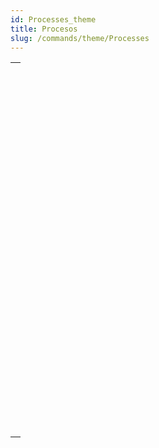 ```yaml
---
id: Processes_theme
title: Procesos
slug: /commands/theme/Processes
---
```


|                                                                                                                   |
| ----------------------------------------------------------------------------------------------------------------- |
| [<!-- INCLUDE #_command_.ABORT PROCESS BY ID.Syntax -->](../../commands-legacy/abort-process-by-id.md)<br/>       |
| [<!-- INCLUDE #_command_.Count tasks.Syntax -->](../../commands-legacy/count-tasks.md)<br/>                       |
| [<!-- INCLUDE #_command_.Count user processes.Syntax -->](../../commands-legacy/count-user-processes.md)<br/>     |
| [<!-- INCLUDE #_command_.Count users.Syntax -->](../../commands-legacy/count-users.md)<br/>                       |
| [<!-- INCLUDE #_command_.Current process.Syntax -->](../../commands-legacy/current-process.md)<br/>               |
| [<!-- INCLUDE #_command_.Current process name.Syntax -->](../../commands-legacy/current-process-name.md)<br/>     |
| [<!-- INCLUDE #_command_.DELAY PROCESS.Syntax -->](../../commands-legacy/delay-process.md)<br/>                   |
| [<!-- INCLUDE #_command_.EXECUTE ON CLIENT.Syntax -->](../../commands-legacy/execute-on-client.md)<br/>           |
| [<!-- INCLUDE #_command_.Execute on server.Syntax -->](../../commands-legacy/execute-on-server.md)<br/>           |
| [<!-- INCLUDE #_command_.GET REGISTERED CLIENTS.Syntax -->](../../commands-legacy/get-registered-clients.md)<br/> |
| [<!-- INCLUDE #_command_.New process.Syntax -->](../../commands-legacy/new-process.md)<br/>                       |
| [<!-- INCLUDE #_command_.PAUSE PROCESS.Syntax -->](../../commands-legacy/pause-process.md)<br/>                   |
| [<!-- INCLUDE #_command_.Process aborted.Syntax -->](../../commands-legacy/process-aborted.md)<br/>               |
| [<!-- INCLUDE #_command_.Process activity.Syntax -->](../../commands/process-activity.md)<br/>                    |
| [<!-- INCLUDE #_command_.Process info.Syntax -->](../../commands/process-info.md)<br/>                            |
| [<!-- INCLUDE #_command_.Process number.Syntax -->](../../commands/process-number.md)<br/>                        |
| [<!-- INCLUDE #_command_.Process state.Syntax -->](../../commands-legacy/process-state.md)<br/>                   |
| [<!-- INCLUDE #_command_.REGISTER CLIENT.Syntax -->](../../commands-legacy/register-client.md)<br/>               |
| [<!-- INCLUDE #_command_.RESUME PROCESS.Syntax -->](../../commands-legacy/resume-process.md)<br/>                 |
| [<!-- INCLUDE #_command_.Session.Syntax -->](../../commands/session.md)<br/>                                      |
| [<!-- INCLUDE #_command_.Session info.Syntax -->](../../commands/session-info.md)<br/>                            |
| [<!-- INCLUDE #_command_.Session storage.Syntax -->](../../commands/session-storage.md)<br/>                      |
| [<!-- INCLUDE #_command_.UNREGISTER CLIENT.Syntax -->](../../commands-legacy/unregister-client.md)<br/>           |
